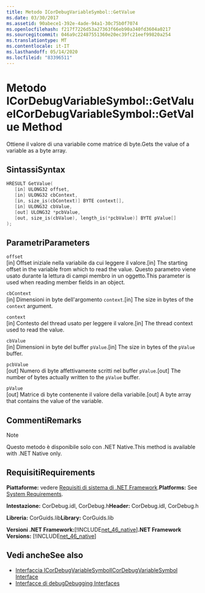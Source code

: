 ```yaml
---
title: Metodo ICorDebugVariableSymbol::GetValue
ms.date: 03/30/2017
ms.assetid: 90abece1-392e-4ade-94a1-30c75b0f7074
ms.openlocfilehash: f217f7226d53a27363f66eb90a340fd3604a0217
ms.sourcegitcommit: 046a9c22487551360e20ec39fc21eef99820a254
ms.translationtype: MT
ms.contentlocale: it-IT
ms.lasthandoff: 05/14/2020
ms.locfileid: "83396511"
---
```

# <a name="icordebugvariablesymbolgetvalue-method"></a><span data-ttu-id="966bf-102">Metodo ICorDebugVariableSymbol::GetValue</span><span class="sxs-lookup"><span data-stu-id="966bf-102">ICorDebugVariableSymbol::GetValue Method</span></span>
<span data-ttu-id="966bf-103">Ottiene il valore di una variabile come matrice di byte.</span><span class="sxs-lookup"><span data-stu-id="966bf-103">Gets the value of a variable as a byte array.</span></span>  
  
## <a name="syntax"></a><span data-ttu-id="966bf-104">Sintassi</span><span class="sxs-lookup"><span data-stu-id="966bf-104">Syntax</span></span>  
  
```cpp  
HRESULT GetValue(  
   [in] ULONG32 offset,  
   [in] ULONG32 cbContext,  
   [in, size_is(cbContext)] BYTE context[],  
   [in] ULONG32 cbValue,  
   [out] ULONG32 *pcbValue,  
   [out, size_is(cbValue), length_is(*pcbValue)] BYTE pValue[]  
);  
```  
  
## <a name="parameters"></a><span data-ttu-id="966bf-105">Parametri</span><span class="sxs-lookup"><span data-stu-id="966bf-105">Parameters</span></span>  
 `offset`  
 <span data-ttu-id="966bf-106">[in] Offset iniziale nella variabile da cui leggere il valore.</span><span class="sxs-lookup"><span data-stu-id="966bf-106">[in] The starting offset in the variable from which to read the value.</span></span> <span data-ttu-id="966bf-107">Questo parametro viene usato durante la lettura di campi membro in un oggetto.</span><span class="sxs-lookup"><span data-stu-id="966bf-107">This parameter is used when reading member fields in an object.</span></span>  
  
 `cbContext`  
 <span data-ttu-id="966bf-108">[in] Dimensioni in byte dell'argomento `context`.</span><span class="sxs-lookup"><span data-stu-id="966bf-108">[in] The size in bytes of the `context` argument.</span></span>  
  
 `context`  
 <span data-ttu-id="966bf-109">[in] Contesto del thread usato per leggere il valore.</span><span class="sxs-lookup"><span data-stu-id="966bf-109">[in] The thread context used to read the value.</span></span>  
  
 `cbValue`  
 <span data-ttu-id="966bf-110">[in] Dimensioni in byte del buffer `pValue`.</span><span class="sxs-lookup"><span data-stu-id="966bf-110">[in] The size in bytes of the `pValue` buffer.</span></span>  
  
 `pcbValue`  
 <span data-ttu-id="966bf-111">[out] Numero di byte affettivamente scritti nel buffer `pValue`.</span><span class="sxs-lookup"><span data-stu-id="966bf-111">[out] The number of bytes actually written to the `pValue` buffer.</span></span>  
  
 `pValue`  
 <span data-ttu-id="966bf-112">[out] Matrice di byte contenente il valore della variabile.</span><span class="sxs-lookup"><span data-stu-id="966bf-112">[out] A byte array that contains the value of the variable.</span></span>  
  
## <a name="remarks"></a><span data-ttu-id="966bf-113">Commenti</span><span class="sxs-lookup"><span data-stu-id="966bf-113">Remarks</span></span>  
  
> [!NOTE]
> <span data-ttu-id="966bf-114">Questo metodo è disponibile solo con .NET Native.</span><span class="sxs-lookup"><span data-stu-id="966bf-114">This method is available with .NET Native only.</span></span>  
  
## <a name="requirements"></a><span data-ttu-id="966bf-115">Requisiti</span><span class="sxs-lookup"><span data-stu-id="966bf-115">Requirements</span></span>  
 <span data-ttu-id="966bf-116">**Piattaforme:** vedere [Requisiti di sistema di .NET Framework](../../get-started/system-requirements.md).</span><span class="sxs-lookup"><span data-stu-id="966bf-116">**Platforms:** See [System Requirements](../../get-started/system-requirements.md).</span></span>  
  
 <span data-ttu-id="966bf-117">**Intestazione:** CorDebug.idl, CorDebug.h</span><span class="sxs-lookup"><span data-stu-id="966bf-117">**Header:** CorDebug.idl, CorDebug.h</span></span>  
  
 <span data-ttu-id="966bf-118">**Libreria:** CorGuids.lib</span><span class="sxs-lookup"><span data-stu-id="966bf-118">**Library:** CorGuids.lib</span></span>  
  
 <span data-ttu-id="966bf-119">**Versioni .NET Framework:**[!INCLUDE[net_46_native](../../../../includes/net-46-native-md.md)]</span><span class="sxs-lookup"><span data-stu-id="966bf-119">**.NET Framework Versions:** [!INCLUDE[net_46_native](../../../../includes/net-46-native-md.md)]</span></span>  
  
## <a name="see-also"></a><span data-ttu-id="966bf-120">Vedi anche</span><span class="sxs-lookup"><span data-stu-id="966bf-120">See also</span></span>

- [<span data-ttu-id="966bf-121">Interfaccia ICorDebugVariableSymbol</span><span class="sxs-lookup"><span data-stu-id="966bf-121">ICorDebugVariableSymbol Interface</span></span>](icordebugvariablesymbol-interface.md)
- [<span data-ttu-id="966bf-122">Interfacce di debug</span><span class="sxs-lookup"><span data-stu-id="966bf-122">Debugging Interfaces</span></span>](debugging-interfaces.md)
